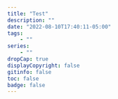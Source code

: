 ```yaml
---
title: "Test"
description: ""
date: "2022-08-10T17:40:11-05:00"
tags: 
    - ""
series: 
    - ""
dropCap: true
displayCopyright: false
gitinfo: false
toc: false
badge: false
---
```

